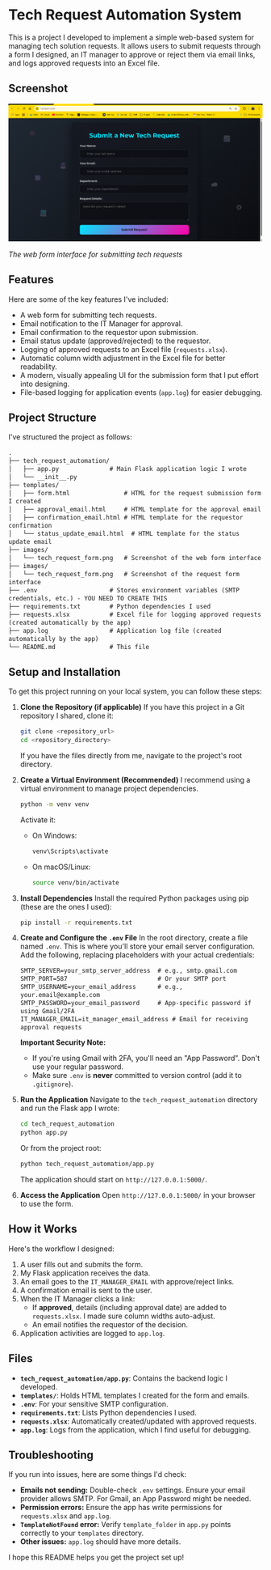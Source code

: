 # Tech Request Automation System

This is a project I developed to implement a simple web-based system for managing tech solution requests. It allows users to submit requests through a form I designed, an IT manager to approve or reject them via email links, and logs approved requests into an Excel file.

## Screenshot

![Tech Request Form](images/tech_request_form.png)

*The web form interface for submitting tech requests*

## Features

Here are some of the key features I've included:

*   A web form for submitting tech requests.
*   Email notification to the IT Manager for approval.
*   Email confirmation to the requestor upon submission.
*   Email status update (approved/rejected) to the requestor.
*   Logging of approved requests to an Excel file (`requests.xlsx`).
*   Automatic column width adjustment in the Excel file for better readability.
*   A modern, visually appealing UI for the submission form that I put effort into designing.
*   File-based logging for application events (`app.log`) for easier debugging.

## Project Structure

I've structured the project as follows:

```
.
├── tech_request_automation/
│   ├── app.py              # Main Flask application logic I wrote
│   └── __init__.py
├── templates/
│   ├── form.html               # HTML for the request submission form I created
│   ├── approval_email.html     # HTML template for the approval email
│   ├── confirmation_email.html # HTML template for the requestor confirmation
│   └── status_update_email.html  # HTML template for the status update email
├── images/
│   └── tech_request_form.png   # Screenshot of the web form interface
├── images/
│   └── tech_request_form.png   # Screenshot of the request form interface
├── .env                    # Stores environment variables (SMTP credentials, etc.) - YOU NEED TO CREATE THIS
├── requirements.txt        # Python dependencies I used
├── requests.xlsx           # Excel file for logging approved requests (created automatically by the app)
├── app.log                 # Application log file (created automatically by the app)
└── README.md               # This file
```

## Setup and Installation

To get this project running on your local system, you can follow these steps:

1.  **Clone the Repository (if applicable)**
    If you have this project in a Git repository I shared, clone it:
    ```bash
    git clone <repository_url>
    cd <repository_directory>
    ```
    If you have the files directly from me, navigate to the project's root directory.

2.  **Create a Virtual Environment (Recommended)**
    I recommend using a virtual environment to manage project dependencies.
    ```bash
    python -m venv venv
    ```
    Activate it:
    *   On Windows:
        ```bash
        venv\Scripts\activate
        ```
    *   On macOS/Linux:
        ```bash
        source venv/bin/activate
        ```

3.  **Install Dependencies**
    Install the required Python packages using pip (these are the ones I used):
    ```bash
    pip install -r requirements.txt
    ```

4.  **Create and Configure the `.env` File**
    In the root directory, create a file named `.env`. This is where you'll store your email server configuration.
    Add the following, replacing placeholders with your actual credentials:

    ```env
    SMTP_SERVER=your_smtp_server_address  # e.g., smtp.gmail.com
    SMTP_PORT=587                         # Or your SMTP port
    SMTP_USERNAME=your_email_address      # e.g., your.email@example.com
    SMTP_PASSWORD=your_email_password     # App-specific password if using Gmail/2FA
    IT_MANAGER_EMAIL=it_manager_email_address # Email for receiving approval requests
    ```

    **Important Security Note:**
    *   If you're using Gmail with 2FA, you'll need an "App Password". Don't use your regular password.
    *   Make sure `.env` is **never** committed to version control (add it to `.gitignore`).

5.  **Run the Application**
    Navigate to the `tech_request_automation` directory and run the Flask app I wrote:
    ```bash
    cd tech_request_automation
    python app.py
    ```
    Or from the project root:
    ```bash
    python tech_request_automation/app.py
    ```
    The application should start on `http://127.0.0.1:5000/`.

6.  **Access the Application**
    Open `http://127.0.0.1:5000/` in your browser to use the form.

## How it Works

Here's the workflow I designed:

1.  A user fills out and submits the form.
2.  My Flask application receives the data.
3.  An email goes to the `IT_MANAGER_EMAIL` with approve/reject links.
4.  A confirmation email is sent to the user.
5.  When the IT Manager clicks a link:
    *   If **approved**, details (including approval date) are added to `requests.xlsx`. I made sure column widths auto-adjust.
    *   An email notifies the requestor of the decision.
6.  Application activities are logged to `app.log`.

## Files

*   **`tech_request_automation/app.py`**: Contains the backend logic I developed.
*   **`templates/`**: Holds HTML templates I created for the form and emails.
*   **`.env`**: For your sensitive SMTP configuration.
*   **`requirements.txt`**: Lists Python dependencies I used.
*   **`requests.xlsx`**: Automatically created/updated with approved requests.
*   **`app.log`**: Logs from the application, which I find useful for debugging.

## Troubleshooting

If you run into issues, here are some things I'd check:

*   **Emails not sending:** Double-check `.env` settings. Ensure your email provider allows SMTP. For Gmail, an App Password might be needed.
*   **Permission errors:** Ensure the app has write permissions for `requests.xlsx` and `app.log`.
*   **`TemplateNotFound` error:** Verify `template_folder` in `app.py` points correctly to your `templates` directory.
*   **Other issues:** `app.log` should have more details.

I hope this README helps you get the project set up!
